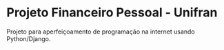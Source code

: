 Projeto Financeiro Pessoal - Unifran
=======

Projeto para aperfeiçoamento de programação na internet usando Python/Django.
